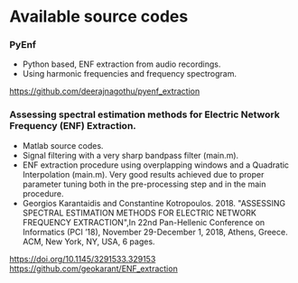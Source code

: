 # Available source codes

### PyEnf
* Python based, ENF extraction from audio recordings.
* Using harmonic frequencies and frequency spectrogram.

https://github.com/deerajnagothu/pyenf_extraction
  
### Assessing spectral estimation methods for Electric Network Frequency (ENF) Extraction.
* Matlab source codes.
* Signal filtering with a very sharp bandpass filter (main.m).
* ENF extraction procedure using overplapping windows and a Quadratic Interpolation (main.m). Very good results achieved due to proper parameter tuning both in the pre-processing step and in the main procedure.
* Georgios Karantaidis and Constantine Kotropoulos. 2018. "ASSESSING SPECTRAL ESTIMATION METHODS FOR ELECTRIC NETWORK FREQUENCY EXTRACTION",In 22nd Pan-Hellenic Conference on Informatics (PCI ’18), November 29-December 1, 2018, Athens, Greece. ACM, New York, NY, USA, 6 pages.  

https://doi.org/10.1145/3291533.329153
https://github.com/geokarant/ENF_extraction
